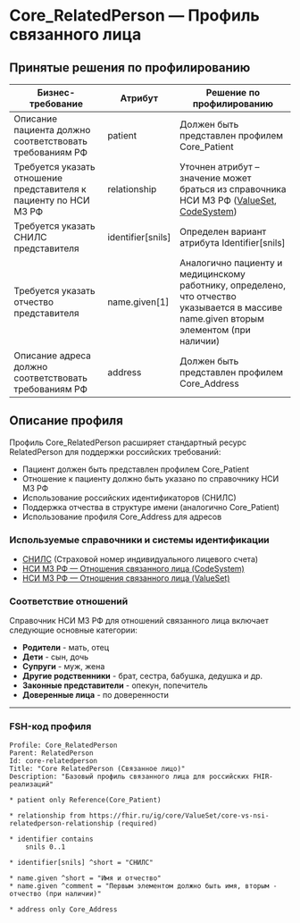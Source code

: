 # Core_RelatedPerson — Профиль связанного лица

## Принятые решения по профилированию

| Бизнес-требование | Атрибут | Решение по профилированию |
|-------------------|---------|---------------------------|
| Описание пациента должно соответствовать требованиям РФ | patient | Должен быть представлен профилем Core_Patient |
| Требуется указать отношение представителя к пациенту по НСИ МЗ РФ | relationship | Уточнен атрибут – значение может браться из справочника НСИ МЗ РФ ([ValueSet](https://fhir.ru/ig/core/ValueSet/core-vs-nsi-relatedperson-relationship), [CodeSystem](https://fhir.ru/ig/core/CodeSystem/core-cs-nsi-relatedperson-relationship)) |
| Требуется указать СНИЛС представителя | identifier[snils] | Определен вариант атрибута Identifier[snils] |
| Требуется указать отчество представителя | name.given[1] | Аналогично пациенту и медицинскому работнику, определено, что отчество указывается в массиве name.given вторым элементом (при наличии) |
| Описание адреса должно соответствовать требованиям РФ | address | Должен быть представлен профилем Core_Address |

## Описание профиля

Профиль Core_RelatedPerson расширяет стандартный ресурс RelatedPerson для поддержки российских требований:
- Пациент должен быть представлен профилем Core_Patient
- Отношение к пациенту должно быть указано по справочнику НСИ МЗ РФ
- Использование российских идентификаторов (СНИЛС)
- Поддержка отчества в структуре имени (аналогично Core_Patient)
- Использование профиля Core_Address для адресов

### Используемые справочники и системы идентификации
- [СНИЛС](https://www.pfrf.ru/) (Страховой номер индивидуального лицевого счета)
- [НСИ МЗ РФ — Отношения связанного лица (CodeSystem)](https://fhir.ru/ig/core/CodeSystem/core-cs-nsi-relatedperson-relationship)
- [НСИ МЗ РФ — Отношения связанного лица (ValueSet)](https://fhir.ru/ig/core/ValueSet/core-vs-nsi-relatedperson-relationship)

### Соответствие отношений
Справочник НСИ МЗ РФ для отношений связанного лица включает следующие основные категории:
- **Родители** - мать, отец
- **Дети** - сын, дочь
- **Супруги** - муж, жена
- **Другие родственники** - брат, сестра, бабушка, дедушка и др.
- **Законные представители** - опекун, попечитель
- **Доверенные лица** - по доверенности

---

### FSH-код профиля

```fsh
Profile: Core_RelatedPerson
Parent: RelatedPerson
Id: core-relatedperson
Title: "Core RelatedPerson (Связанное лицо)"
Description: "Базовый профиль связанного лица для российских FHIR-реализаций"

* patient only Reference(Core_Patient)

* relationship from https://fhir.ru/ig/core/ValueSet/core-vs-nsi-relatedperson-relationship (required)

* identifier contains
    snils 0..1

* identifier[snils] ^short = "СНИЛС"

* name.given ^short = "Имя и отчество"
* name.given ^comment = "Первым элементом должно быть имя, вторым - отчество (при наличии)"

* address only Core_Address
``` 